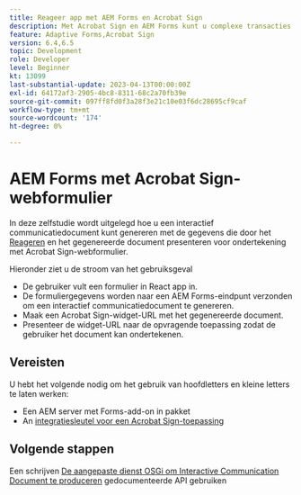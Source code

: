 ```yaml
---
title: Reageer app met AEM Forms en Acrobat Sign
description: Met Acrobat Sign en AEM Forms kunt u complexe transacties automatiseren en juridische e-handtekeningen opnemen als onderdeel van een naadloze digitale ervaring.
feature: Adaptive Forms,Acrobat Sign
version: 6.4,6.5
topic: Development
role: Developer
level: Beginner
kt: 13099
last-substantial-update: 2023-04-13T00:00:00Z
exl-id: 64172af3-2905-4bc8-8311-68c2a70fb39e
source-git-commit: 097ff8fd0f3a28f3e21c10e03f6dc28695cf9caf
workflow-type: tm+mt
source-wordcount: '174'
ht-degree: 0%

---
```


# AEM Forms met Acrobat Sign-webformulier


In deze zelfstudie wordt uitgelegd hoe u een interactief communicatiedocument kunt genereren met de gegevens die door het [Reageren](https://react.dev/) en het gegenereerde document presenteren voor ondertekening met Acrobat Sign-webformulier.

Hieronder ziet u de stroom van het gebruiksgeval

* De gebruiker vult een formulier in React app in.
* De formuliergegevens worden naar een AEM Forms-eindpunt verzonden om een interactief communicatiedocument te genereren.
* Maak een Acrobat Sign-widget-URL met het gegenereerde document.
* Presenteer de widget-URL naar de opvragende toepassing zodat de gebruiker het document kan ondertekenen.

## Vereisten

U hebt het volgende nodig om het gebruik van hoofdletters en kleine letters te laten werken:

* Een AEM server met Forms-add-on in pakket
* An [integratiesleutel voor een Acrobat Sign-toepassing](https://helpx.adobe.com/sign/kb/how-to-create-an-integration-key.html)

## Volgende stappen

Een schrijven [De aangepaste dienst OSGi om Interactive Communication Document te produceren](./create-ic-document.md) gedocumenteerde API gebruiken
